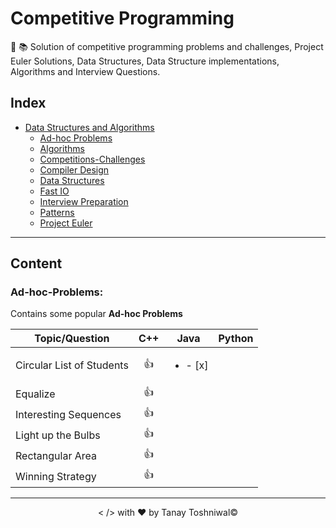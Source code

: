 # Competitive Programming
:pushpin: :books: Solution of competitive programming problems and challenges, Project Euler Solutions, Data Structures, Data Structure implementations, Algorithms and Interview Questions.

## Index
+ [Data Structures and Algorithms](#Data-Structures-and-Algorithms)
    + [Ad-hoc Problems](#Ad-hoc-Problems)
    + [Algorithms](#Algorithms)
    + [Competitions-Challenges](#Competitions-Challenges)
    + [Compiler Design](#Compiler-Design)
    + [Data Structures](#Data-Structures)
    + [Fast IO](#Fast-IO)
    + [Interview Preparation](#Interview-Preparation)
    + [Patterns](#Patterns)
    + [Project Euler](#Project-Euler)
------------------------------------------------------------------------------
## Content

### Ad-hoc-Problems:

Contains some popular **Ad-hoc Problems**

|   Topic/Question  |   C++ |   Java    |   Python  |
|---------|:---------:|:---------:|:---------:|
|   Circular List of Students   |   :+1: |  <ul><li>- [x] </li></ul>  |    |
|   Equalize|   :+1: |    |    |
|   Interesting Sequences|   :+1: |    |    |
|   Light up the Bulbs|   :+1: |    |    |
|   Rectangular Area|   :+1: |    |    |
|   Winning Strategy|   :+1: |    |    |
------------------------------------------------------------------------------
<p align="center">< /> with &hearts; by Tanay Toshniwal&copy;</p>
